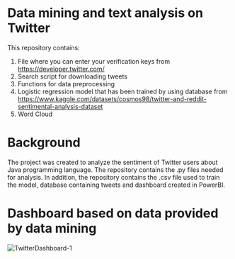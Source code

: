 # Data mining and text analysis on Twitter
This repository contains:
1. File where you can enter your verification keys from https://developer.twitter.com/
2. Search script for downloading tweets
3. Functions for data preprocessing
4. Logistic regression model that has been trained by using database from https://www.kaggle.com/datasets/cosmos98/twitter-and-reddit-sentimental-analysis-dataset
5. Word Cloud

# Background
The project was created to analyze the sentiment of Twitter users about Java programming language. The repository contains the .py files needed for analysis.
In addition, the repository contains the .csv file used to train the model, database containing tweets and dashboard created in PowerBI.

# Dashboard based on data provided by data mining
![TwitterDashboard-1](https://user-images.githubusercontent.com/102367840/225586074-b87eb452-917f-4b9d-b9aa-3b2201a941c7.png)

